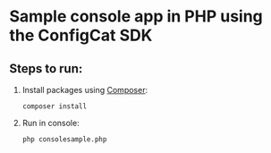 # Sample console app in PHP using the ConfigCat SDK

## Steps to run:

1. Install packages using [Composer](https://getcomposer.org/):
   ```
   composer install
   ```
2. Run in console:
   ```
   php consolesample.php
   ```